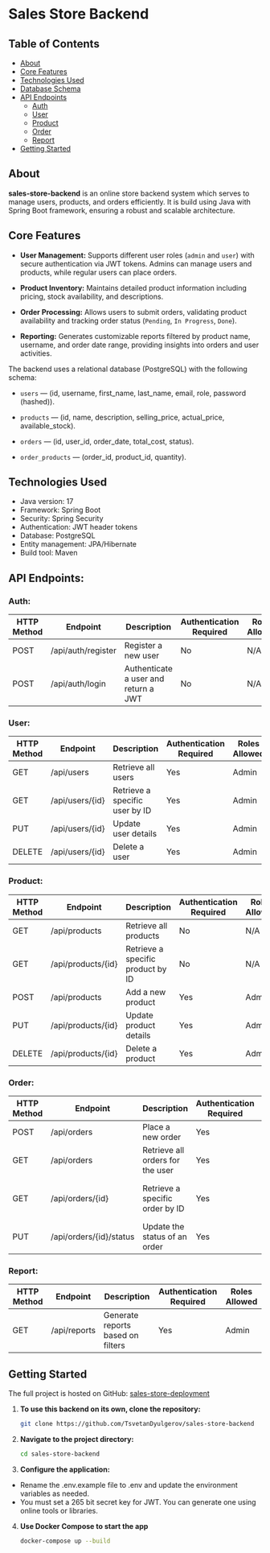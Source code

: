 # Sales Store Backend

## Table of Contents

- [About](#about)
- [Core Features](#core-features)
- [Technologies Used](#technologies-used)
- [Database Schema](#database-schema)
- [API Endpoints](#api-endpoints)
  - [Auth](#auth)
  - [User](#user)
  - [Product](#product)
  - [Order](#order)
  - [Report](#report)
- [Getting Started](#getting-started)


## About

**sales-store-backend**  is an online store backend system which serves to manage users, products, and orders efficiently.
It is build using Java with Spring Boot framework, ensuring a robust and scalable architecture.

## Core Features

-   **User Management:**  Supports different user roles (`admin`  and  `user`) with secure authentication via JWT tokens. Admins can manage users and products, while regular users can place orders.
    
-   **Product Inventory:**  Maintains detailed product information including pricing, stock availability, and descriptions.
    
-   **Order Processing:**  Allows users to submit orders, validating product availability and tracking order status (`Pending`,  `In Progress`,  `Done`).
    
-   **Reporting:**  Generates customizable reports filtered by product name, username, and order date range, providing insights into orders and user activities.
    

The backend uses a relational database (PostgreSQL) with the following schema:

-   `users`  — (id, username, first_name, last_name, email, role, password (hashed)).
    
-   `products`  — (id, name, description, selling_price, actual_price, available_stock).
    
-   `orders`  — (id, user_id, order_date, total_cost, status).
    
-   `order_products`  — (order_id, product_id, quantity).
    

## Technologies Used
- Java version: 17
- Framework: Spring Boot
-  Security: Spring Security
-  Authentication: JWT header tokens
-  Database: PostgreSQL
-  Entity management: JPA/Hibernate
-  Build tool: Maven


## API Endpoints:

### Auth:
| HTTP Method | Endpoint           | Description                              | Authentication Required | Roles Allowed |
|-------------|--------------------|------------------------------------------|--------------------------|---------------|
| POST        | /api/auth/register | Register a new user                      | No                       | N/A           |
| POST        | /api/auth/login    | Authenticate a user and return a JWT     | No                       | N/A           |
### User:
| HTTP Method | Endpoint        | Description                      | Authentication Required | Roles Allowed |
|-------------|-----------------|----------------------------------|--------------------------|---------------|
| GET         | /api/users      | Retrieve all users               | Yes                      | Admin         |
| GET         | /api/users/{id} | Retrieve a specific user by ID   | Yes                      | Admin         |
| PUT         | /api/users/{id} | Update user details              | Yes                      | Admin         |
| DELETE      | /api/users/{id} | Delete a user                    | Yes                      | Admin         |
### Product:
| HTTP Method | Endpoint            | Description                      | Authentication Required | Roles Allowed |
|-------------|---------------------|----------------------------------|--------------------------|---------------|
| GET         | /api/products       | Retrieve all products            | No                       | N/A           |
| GET         | /api/products/{id}  | Retrieve a specific product by ID| No                       | N/A           |
| POST        | /api/products       | Add a new product                | Yes                      | Admin         |
| PUT         | /api/products/{id}  | Update product details           | Yes                      | Admin         |
| DELETE      | /api/products/{id}  | Delete a product                 | Yes                      | Admin         |
### Order:
| HTTP Method | Endpoint               | Description                              | Authentication Required | Roles Allowed       |
|-------------|------------------------|------------------------------------------|--------------------------|---------------------|
| POST        | /api/orders            | Place a new order                        | Yes                      | User                |
| GET         | /api/orders            | Retrieve all orders for the user         | Yes                      | User, Admin         |
| GET         | /api/orders/{id}       | Retrieve a specific order by ID          | Yes                      | User (own orders), Admin |
| PUT         | /api/orders/{id}/status| Update the status of an order            | Yes                      | Admin               |
### Report:
| HTTP Method | Endpoint      | Description                      | Authentication Required | Roles Allowed |
|-------------|---------------|----------------------------------|--------------------------|---------------|
| GET         | /api/reports  | Generate reports based on filters| Yes                      | Admin         |


## Getting Started

The full project is hosted on GitHub: [sales-store-deployment](https://github.com/TsvetanDyulgerov/sales-store-deployment)

1. **To use this backend on its own, clone the repository:**
   ```bash
   git clone https://github.com/TsvetanDyulgerov/sales-store-backend
   
2. **Navigate to the project directory:**
   ```bash
   cd sales-store-backend
   ```
   
3. **Configure the application:**
 - Rename the .env.example file to .env and update the environment variables as needed.
 - You must set a 265 bit secret key for JWT. You can generate one using online tools or libraries.

4. **Use Docker Compose to start the app**
    ```bash
    docker-compose up --build
    ```